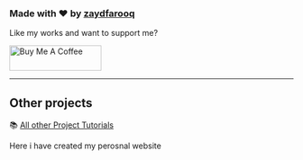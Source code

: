 


### Made with ❤️ by [zaydfarooq](https://www.instagram.com/thezaidfarooq79/)

Like my works and want to support me?

<a href="https://www.buymeacoffee.com/zaidfarooq624" target="_blank"><img src="https://cdn.buymeacoffee.com/buttons/v2/default-blue.png" alt="Buy Me A Coffee" style="height: 45px !important;width: 162.75px !important;" ></a>

---

## Other projects

📚 [All other Project Tutorials](https://github.com/zaydfarooq)
  
  
  
  Here i have created my perosnal website 


